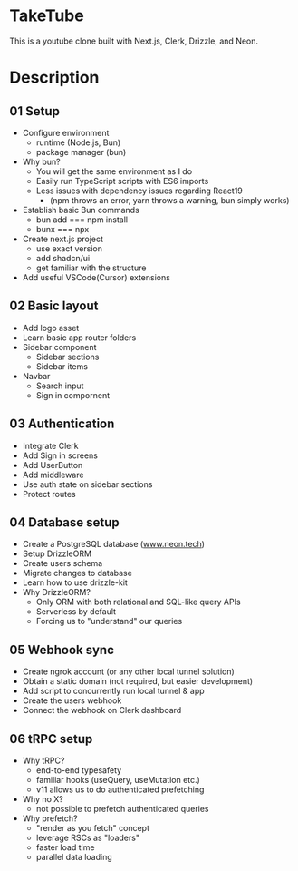# TakeTube
This is a youtube clone built with Next.js, Clerk, Drizzle, and Neon.

# Description
## 01 Setup
- Configure environment
  - runtime (Node.js, Bun)
  - package manager (bun)
- Why bun?
  - You will get the same environment as I do
  - Easily run TypeScript scripts with ES6 imports
  - Less issues with dependency issues regarding React19
    - (npm throws an error, yarn throws a warning, bun simply works)
- Establish basic Bun commands
  - bun add === npm install
  - bunx === npx
- Create next.js project
  - use exact version
  - add shadcn/ui
  - get familiar with the structure
- Add useful VSCode(Cursor) extensions

## 02 Basic layout
- Add logo asset
- Learn basic app router folders
- Sidebar component
  - Sidebar sections
  - Sidebar items
- Navbar
  - Search input
  - Sign in compornent

## 03 Authentication
- Integrate Clerk
- Add Sign in screens
- Add UserButton
- Add middleware
- Use auth state on sidebar sections
- Protect routes

## 04 Database setup
- Create a PostgreSQL database (www.neon.tech)
- Setup DrizzleORM
- Create users schema
- Migrate changes to database
- Learn how to use drizzle-kit
- Why DrizzleORM?
  - Only ORM with both relational and SQL-like query APIs
  - Serverless by default
  - Forcing us to "understand" our queries

## 05 Webhook sync
- Create ngrok account (or any other local tunnel solution)
- Obtain a static domain (not required, but easier development)
- Add script to concurrently run local tunnel & app
- Create the users webhook
- Connect the webhook on Clerk dashboard

## 06 tRPC setup
- Why tRPC?
  - end-to-end typesafety
  - familiar hooks (useQuery, useMutation etc.)
  - v11 allows us to do authenticated prefetching
- Why no X?
  - not possible to prefetch authenticated queries
- Why prefetch?
  - "render as you fetch" concept
  - leverage RSCs as "loaders"
  - faster load time
  - parallel data loading
